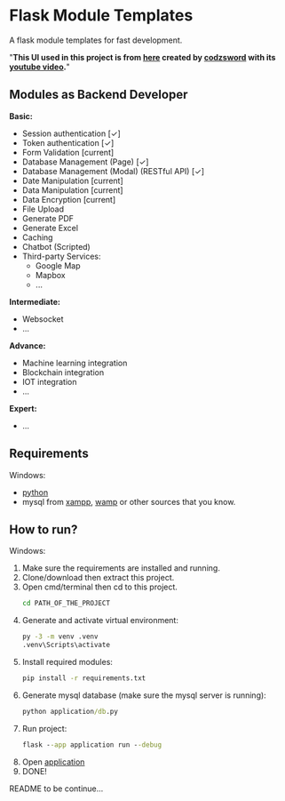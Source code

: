 # Flask Module Templates

A flask module templates for fast development.

"**This UI used in this project is from [here](https://github.com/codzsword/sidebar-bootstrap) created by [codzsword](https://github.com/codzsword) with its [youtube video](https://www.youtube.com/watch?v=i7uJAOFEd4g).**"

## Modules as Backend Developer
**Basic:**
* Session authentication [✓]
* Token authentication [✓]
* Form Validation [current]
* Database Management (Page) [✓]
* Database Management (Modal) (RESTful API) [✓]
* Date Manipulation [current]
* Data Manipulation [current]
* Data Encryption [current]
* File Upload
* Generate PDF
* Generate Excel
* Caching
* Chatbot (Scripted)
* Third-party Services:
  * Google Map
  * Mapbox
  * ...


**Intermediate:**
* Websocket
* ...


**Advance:**
* Machine learning integration
* Blockchain integration
* IOT integration
* ...


**Expert:** 
* ...

## Requirements
Windows:
* [python](https://www.python.org/downloads/)
* mysql from [xampp](https://www.apachefriends.org/), [wamp](https://www.wampserver.com/en/) or other sources that you know.

## How to run?
Windows:
1. Make sure the requirements are installed and running.
2. Clone/download then extract this project.
3. Open cmd/terminal then cd to this project.
   ```cmd
   cd PATH_OF_THE_PROJECT
   ```
4. Generate and activate virtual environment:
   ```cmd
   py -3 -m venv .venv
   .venv\Scripts\activate
   ```
5. Install required modules:
    ```cmd
   pip install -r requirements.txt
    ```
6. Generate mysql database (make sure the mysql server is running):
    ```cmd
   python application/db.py
   ```
7. Run project:
   ```cmd
   flask --app application run --debug
   ```
8. Open [application](http://127.0.0.1:5000/)
9. DONE!

README to be continue...

